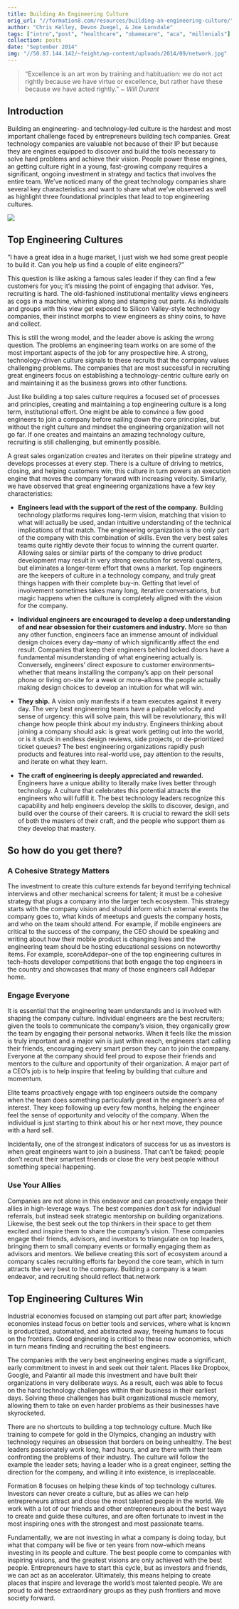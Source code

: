 ```yaml
---
title: Building An Engineering Culture
orig_url: "//formation8.com/resources/building-an-engineering-culture/"
author: "Chris Kelley, Devon Zuegel, & Joe Lonsdale"
tags: ["intro","post", "healthcare", "obamacare", "aca", "millenials"]
collection: posts
date: "September 2014"
img: "//50.87.144.142/~feight/wp-content/uploads/2014/09/network.jpg"
---
```


> “Excellence is an art won by training and habituation: we do not act rightly because we have virtue or excellence, but rather have these because we have acted rightly.”
> *~ Will Durant*

## Introduction

Building an engineering- and technology-led culture is the hardest and most important challenge faced by entrepreneurs building tech companies. Great technology companies are valuable not because of their IP but because they are engines equipped to discover and build the tools necessary to solve hard problems and achieve their vision. People power these engines, an getting culture right in a young, fast-growing company requires a significant, ongoing investment in strategy and tactics that involves the entire team. We’ve noticed many of the great technology companies share several key characteristics and want to share what we’ve observed as well as highlight three foundational principles that lead to top engineering cultures.

![](//50.87.144.142/~feight/wp-content/uploads/2014/09/network.jpg)

## Top Engineering Cultures

“I have a great idea in a huge market, I just wish we had some great people to build it. Can you help us find a couple of elite engineers?”

This question is like asking a famous sales leader if they can find a few customers for you; it’s missing the point of engaging that advisor. Yes, recruiting is hard. The old-fashioned institutional mentality views engineers as cogs in a machine, whirring along and stamping out parts. As individuals and groups with this view get exposed to Silicon Valley-style technology companies, their instinct morphs to view engineers as shiny coins, to have and collect.

This is still the wrong model, and the leader above is asking the wrong question. The problems an engineering team works on are some of the most important aspects of the job for any prospective hire. A strong, technology-driven culture signals to these recruits that the company values challenging problems. The companies that are most successful in recruiting great engineers focus on establishing a technology-centric culture early on and maintaining it as the business grows into other functions.

Just like building a top sales culture requires a focused set of processes and principles, creating and maintaining a top engineering culture is a long term, institutional effort. One might be able to convince a few good engineers to join a company before nailing down the core principles, but without the right culture and mindset the engineering organization will not go far. If one creates and maintains an amazing technology culture, recruiting is still challenging, but eminently possible.

A great sales organization creates and iterates on their pipeline strategy and develops processes at every step. There is a culture of driving to metrics, closing, and helping customers win; this culture in turn powers an execution engine that moves the company forward with increasing velocity. Similarly, we have observed that great engineering organizations have a few key characteristics:

* **Engineers lead with the support of the rest of the company.** Building technology platforms requires long-term vision, matching that vision to what will actually be used, andan intuitive understanding of the technical implications of that match. The engineering organization is the only part of the company with this combination of skills. Even the very best sales teams quite rightly devote their focus to winning the current quarter. Allowing sales or similar parts of the company to drive product development may result in very strong execution for several quarters, but eliminates a longer-term effort that owns a market. Top engineers are the keepers of culture in a technology company, and truly great things happen with their complete buy-in. Getting that level of involvement sometimes takes many long, iterative conversations, but magic happens when the culture is completely aligned with the vision for the company.

* **Individual engineers are encouraged to develop a deep understanding of and near obsession for their customers and industry.** More so than any other function, engineers face an immense amount of individual design choices every day–many of which significantly affect the end result. Companies that keep their engineers behind locked doors have a fundamental misunderstanding of what engineering actually is. Conversely, engineers’ direct exposure to customer environments–whether that means installing the company’s app on their personal phone or living on-site for a week or more–allows the people actually making design choices to develop an intuition for what will win.

* **They ship.** A vision only manifests if a team executes against it every day. The very best engineering teams have a palpable velocity and sense of urgency: this will solve pain, this will be revolutionary, this will change how people think about my industry. Engineers thinking about joining a company should ask: is great work getting out into the world, or is it stuck in endless design reviews, side projects, or de-prioritized ticket queues? The best engineering organizations rapidly push products and features into real-world use, pay attention to the results, and iterate on what they learn.

* **The craft of engineering is deeply appreciated and rewarded.** Engineers have a unique ability to literally make lives better through technology. A culture that celebrates this potential attracts the engineers who will fulfill it. The best technology leaders recognize this capability and help engineers develop the skills to discover, design, and build over the course of their careers. It is crucial to reward the skill sets of both the masters of their craft, and the people who support them as they develop that mastery.

## So how do you get there?

### A Cohesive Strategy Matters
The investment to create this culture extends far beyond terrifying technical interviews and other mechanical screens for talent; it must be a cohesive strategy that plugs a company into the larger tech ecosystem. This strategy starts with the company vision and should inform which external events the company goes to, what kinds of meetups and guests the company hosts, and who on the team should attend. For example, if mobile engineers are
critical to the success of the company, the CEO should be speaking and writing about how their mobile product is changing lives and the engineering team should be hosting educational sessions on noteworthy items. For example, scoreAddepar–one of the top engineering cultures in tech–hosts developer competitions that both engage the top engineers in the country and showcases that many of those engineers call Addepar home.

### Engage Everyone
It is essential that the engineering team understands and is involved with shaping the company culture. Individual engineers are the best recruiters; given the tools to communicate the company’s vision, they organically grow the team by engaging their personal networks. When it feels like the mission is truly important and a major win is just within reach, engineers start calling their friends, encouraging every smart person they can to join the company. Everyone at the company should feel proud to expose their friends and mentors to the culture and opportunity of their organization. A major part of a CEO’s job is to help inspire that feeling by building that culture and momentum.

Elite teams proactively engage with top engineers outside the company when the team does something particularly great in the engineer’s area of interest. They keep following up every few months, helping the engineer feel the sense of opportunity and velocity of the company. When the individual is just starting to think about his or her next move, they pounce with a hard sell.

Incidentally, one of the strongest indicators of success for us as investors is when great engineers want to join a business. That can’t be faked; people don’t recruit their smartest friends or close the very best people without something special happening.

### Use Your Allies
Companies are not alone in this endeavor and can proactively engage their allies in high-leverage ways. The best companies don’t ask for individual referrals, but instead seek strategic mentorship on building organizations. Likewise, the best seek out the top thinkers in their space to get them excited and inspire them to share the company’s vision. These companies engage their friends, advisors, and investors to triangulate on top leaders, bringing them to small company events or formally engaging them as advisors and mentors. We believe creating this sort of ecosystem around a company scales recruiting efforts far beyond the core team, which in turn attracts the very best to the company. Building a company is a team endeavor, and recruiting should reflect that.network

## Top Engineering Cultures Win
Industrial economies focused on stamping out part after part; knowledge economies instead focus on better tools and services, where what is known is productized, automated, and abstracted away, freeing humans to focus on the frontiers. Good engineering is critical to these new economies, which in turn means finding and recruiting the best engineers.

The companies with the very best engineering engines made a significant, early commitment to invest in and seek out their talent. Places like Dropbox, Google, and Palantir all made this investment and have built their organizations in very deliberate ways. As a result, each was able to focus on the hard technology challenges within their business in their earliest days. Solving these challenges has built organizational muscle memory, allowing them to take on even harder problems as their businesses have skyrocketed.

There are no shortcuts to building a top technology culture. Much like training to compete for gold in the Olympics, changing an industry with technology requires an obsession that borders on being unhealthy. The best leaders passionately work long, hard hours, and are there with their team confronting the problems of their industry. The culture will follow the example the leader sets; having a leader who is a great engineer, setting the direction for the company, and willing it into existence, is irreplaceable.

Formation 8 focuses on helping these kinds of top technology cultures. Investors can never create a culture, but as allies we can help entrepreneurs attract and close the most talented people in the world. We work with a lot of our friends and other entrepreneurs about the best ways to create and guide these cultures, and are often fortunate to invest in the most inspiring ones with the strongest and most passionate teams.

Fundamentally, we are not investing in what a company is doing today, but what that company will be five or ten years from now–which means investing in its people and culture. The best people come to companies with inspiring visions, and the greatest visions are only achieved with the best people. Entrepreneurs have to start this cycle, but as investors and friends, we can act as an accelerator. Ultimately, this means helping to create places that inspire and leverage the world’s most talented people. We are proud to aid these extraordinary groups as they push frontiers and move society forward.